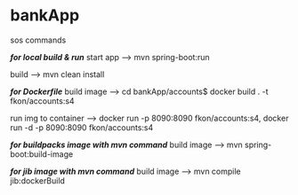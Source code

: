 # bankApp

sos commands

***for local build & run***
start app --> mvn spring-boot:run

build --> mvn clean install

***for Dockerfile***
build image --> cd bankApp/accounts$ docker build . -t fkon/accounts:s4

run img to container --> docker run -p 8090:8090 fkon/accounts:s4, docker run -d -p 8090:8090 fkon/accounts:s4

***for buildpacks image with mvn command***
build image --> mvn spring-boot:build-image

***for jib image with mvn command***
build image --> mvn compile jib:dockerBuild
